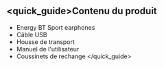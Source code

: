 ## <quick_guide>Contenu du produit

* Energy BT Sport earphones
* Câble USB
* Housse de transport
* Manuel de l'utilisateur
* Coussinets de rechange
</quick_guide>
